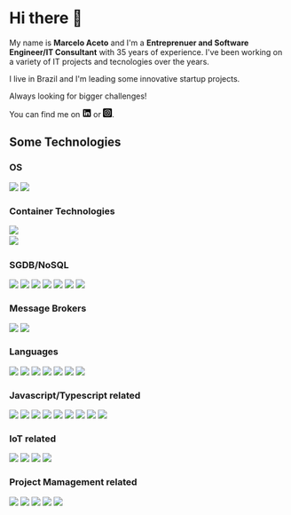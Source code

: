 # Hi there 👋

<!--
**maceto2016/maceto2016** is a ✨ _special_ ✨ repository because its `README.md` (this file) appears on your GitHub profile.

Here are some ideas to get you started:

- 🔭 I’m currently working on ...
- 🌱 I’m currently learning ...
- 👯 I’m looking to collaborate on ...
- 🤔 I’m looking for help with ...
- 💬 Ask me about ...
- 📫 How to reach me: ...
- 😄 Pronouns: ...
- ⚡ Fun fact: ...
-->

My name is **Marcelo Aceto** and I'm a **Entreprenuer and Software Engineer/IT Consultant** with 35 years of experience. I've been working on a variety of IT projects and tecnologies over the years.

I live in Brazil and I'm leading some innovative startup projects.

Always looking for bigger challenges!

You can find me on [![LinkedIn](./assets/linkedin-16.png)][1] or [![Instagram](./assets/instagram-16.png)][2].

## Some Technologies

### OS

![](https://img.shields.io/badge/OS-Linux-informational?style=flat&logo=linux&logoColor=white&color=2bbc8a)
![](https://img.shields.io/badge/OS-windows-informational?style=flat&logo=windows&logoColor=white&color=2bbc8a)

### Container Technologies

![](https://img.shields.io/badge/Tools-Docker-informational?style=flat&logo=docker&logoColor=white&color=2bbc8a)  
![](https://img.shields.io/badge/Tools-Kubernetes-informational?style=flat&logo=kubernetes&logoColor=white&color=2bbc8a)

### SGDB/NoSQL

![](https://img.shields.io/badge/Tools-PostgreSQL-informational?style=flat&logo=postgresql&logoColor=white&color=2bbc8a)
![](https://img.shields.io/badge/Tools-Orocle-informational?style=flat&logo=oracle&logoColor=white&color=2bbc8a)
![](https://img.shields.io/badge/Tools-SQLServer-informational?style=flat&logo=microsoft-sql-server&logoColor=white&color=2bbc8a)
![](https://img.shields.io/badge/Tools-Informix-informational?style=flat&logo=ibm-informix&logoColor=white&color=2bbc8a)
![](https://img.shields.io/badge/Tools-MySQL-informational?style=flat&logo=MySQL&logoColor=white&color=2bbc8a)
![](https://img.shields.io/badge/Tools-MongoDB-informational?style=flat&logo=mongodb&logoColor=white&color=2bbc8a) ![](https://img.shields.io/badge/Tools-Redis-informational?style=flat&logo=redis&logoColor=white&color=2bbc8a)

### Message Brokers

![](https://img.shields.io/badge/Tools-Kafka-informational?style=flat&logo=apachekafka&logoColor=white&color=2bbc8a)
![](https://img.shields.io/badge/Tools-RabbitMQ-informational?style=flat&logo=rabbitmq&logoColor=white&color=2bbc8a)

### Languages

![](https://img.shields.io/badge/Code-Python-informational?style=flat&logo=python&logoColor=white&color=2bbc8a)
![](https://img.shields.io/badge/Code-JavaScript-informational?style=flat&logo=javascript&logoColor=white&color=2bbc8a)
![](https://img.shields.io/badge/Code-Typescript-informational?style=flat&logo=typescript&logoColor=white&color=2bbc8a)
![](https://img.shields.io/badge/Code-Golang-informational?style=flat&logo=go&logoColor=white&color=2bbc8a)
![](https://img.shields.io/badge/Code-ObjectPascal-informational?style=flat&logo=delphi&logoColor=white&color=2bbc8a)
![](https://img.shields.io/badge/Code-C++-informational?style=flat&logo=cplusplus&logoColor=white&color=2bbc8a)
![](https://img.shields.io/badge/Code-ASM_80x86-informational?style=flat&logo=assemblyscript&logoColor=white&color=2bbc8a)

### Javascript/Typescript related

![](https://img.shields.io/badge/Code-Vue-informational?style=flat&logo=vue.js&logoColor=white&color=2bbc8a)
![](https://img.shields.io/badge/Code-NodeJS-informational?style=flat&logo=node.js&logoColor=white&color=2bbc8a)
![](https://img.shields.io/badge/Code-NestJS-informational?style=flat&logo=nestjs&logoColor=white&color=2bbc8a)
![](https://img.shields.io/badge/ORM-Sequelize-informational?style=flat&logo=sequelize&logoColor=white&color=2bbc8a)
![](https://img.shields.io/badge/ORM-Mongoose/Typegooose-informational?style=flat&logo=sequelize&logoColor=white&color=2bbc8a)
![](https://img.shields.io/badge/ORM-TypeORM-informational?style=flat&logo=sequelize&logoColor=white&color=2bbc8a)
![](https://img.shields.io/badge/Tools-PWA-informational?style=flat&logo=pwa&logoColor=white&color=2bbc8a)
![](https://img.shields.io/badge/Code-Microservices-informational?style=flat&logo=nestjs&logoColor=white&color=2bbc8a)
![](https://img.shields.io/badge/Code-GraphQL-informational?style=flat&logo=graphql&logoColor=white&color=2bbc8a)

### IoT related

![](https://img.shields.io/badge/IoT-Arduino-informational?style=flat&logo=arduino&logoColor=white&color=2bbc8a)
![](https://img.shields.io/badge/IoT-ESP8266_Family-informational?style=flat&logo=arduino&logoColor=white&color=2bbc8a)
![](https://img.shields.io/badge/IoT-LoRa-informational?style=flat&logo=arduino&logoColor=white&color=2bbc8a)
![](https://img.shields.io/badge/IoT-MQTT-informational?style=flat&logo=arduino&logoColor=white&color=2bbc8a)

### Project Mamagement related

![](https://img.shields.io/badge/Tools-UML-informational?style=flat&logo=&logo=protondb&Color=white&color=2bbc8a)
![](https://img.shields.io/badge/Tools-DFD-informational?style=flat&logo=&logo=protondb&Color=white&color=2bbc8a)
![](https://img.shields.io/badge/Tools-Kanban-informational?style=flat&logo=&logo=protondb&Color=white&color=2bbc8a)
![](https://img.shields.io/badge/Tools-SCRUM-informational?style=flat&logo=&logo=protondb&Color=white&color=2bbc8a)
![](https://img.shields.io/badge/Tools-BPMN-informational?style=flat&logo=&logo=protondb&Color=white&color=2bbc8a)

<!-- Links to my personal social media accounts -->

[1]: https://www.linkedin.com/in/macetofit
[2]: https://www.instagram.com/macetofit
